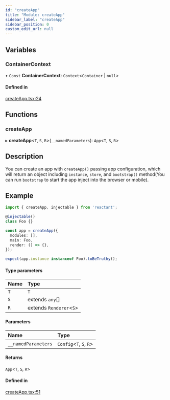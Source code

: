 ```yaml
---
id: "createApp"
title: "Module: createApp"
sidebar_label: "createApp"
sidebar_position: 0
custom_edit_url: null
---
```


## Variables

### ContainerContext

• `Const` **ContainerContext**: `Context`<`Container` \| ``null``\>

#### Defined in

[createApp.tsx:24](https://github.com/unadlib/reactant/blob/3940d734/packages/reactant/src/createApp.tsx#L24)

## Functions

### createApp

▸ **createApp**<`T`, `S`, `R`\>(`__namedParameters`): `App`<`T`, `S`, `R`\>

## Description

You can create an app with `createApp()` passing app configuration,
which will return an object including `instance`, `store`,
and `bootstrap()` method(You can run `bootstrap` to start the app inject into the browser or mobile).

## Example

```typescript
import { createApp, injectable } from 'reactant';

@injectable()
class Foo {}

const app = createApp({
  modules: [],
  main: Foo,
  render: () => {},
});

expect(app.instance instanceof Foo).toBeTruthy();
```

#### Type parameters

| Name | Type |
| :------ | :------ |
| `T` | `T` |
| `S` | extends `any`[] |
| `R` | extends `Renderer`<`S`\> |

#### Parameters

| Name | Type |
| :------ | :------ |
| `__namedParameters` | `Config`<`T`, `S`, `R`\> |

#### Returns

`App`<`T`, `S`, `R`\>

#### Defined in

[createApp.tsx:51](https://github.com/unadlib/reactant/blob/3940d734/packages/reactant/src/createApp.tsx#L51)
